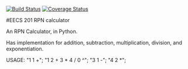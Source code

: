 [![Build Status](https://travis-ci.org/bluhmr/csprag-f19-rpn.svg?branch=master)](https://travis-ci.org/bluhmr/csprag-f19-rpn)
[![Coverage Status](https://coveralls.io/repos/github/bluhmr/csprag-f19-rpn/badge.svg?branch=master)](https://coveralls.io/github/bluhmr/csprag-f19-rpn?branch=master)

#EECS 201 RPN calculator

An RPN Calculator, in Python. 

Has implementation for addition, subtraction, multiplication, division, and exponentiation.

USAGE:  "1 1 +";
        "1 2 + 3 * 4 / 0 ^";
        "3 1 -";
        "4 2 *";
        

